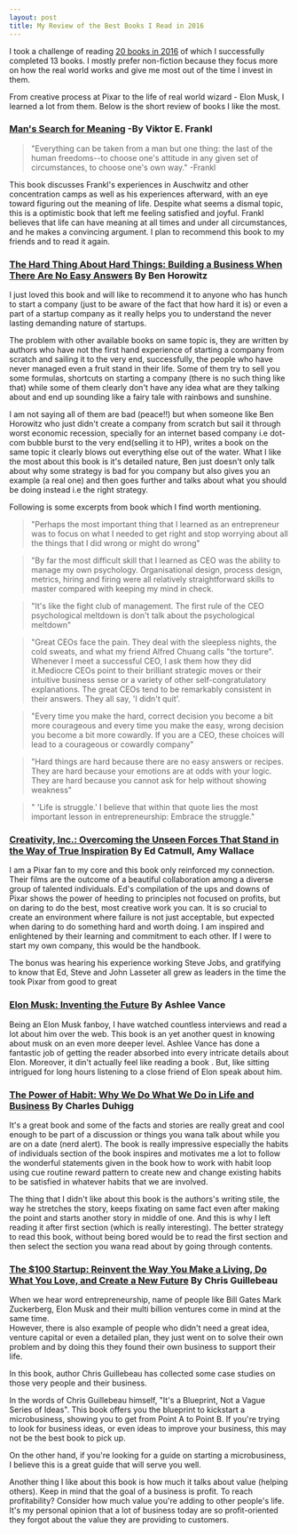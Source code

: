 ```yaml
---
layout: post
title: My Review of the Best Books I Read in 2016
---
```


I took a challenge of reading [20 books in 2016](https://www.goodreads.com/user/year_in_books/2016/24629386) of which I successfully
completed 13 books. I mostly prefer non-fiction because they focus more on how the real world works and
give me most out of the time I invest in them.

From creative process at Pixar to the life of real world wizard - Elon Musk, I learned a lot
from them. Below is the short review of books I like the most.

### [Man's Search for Meaning](https://www.goodreads.com/book/show/4069.Man_s_Search_for_Meaning) -By Viktor E. Frankl

> "Everything can be taken from a man but one thing: the last
of the human freedoms--to choose one's attitude in any given
set of circumstances, to choose one's own way." -Frankl

This book discusses Frankl's experiences in Auschwitz and other
concentration camps as well as his experiences afterward, with
an eye toward figuring out the meaning of life. Despite what
seems a dismal topic, this is a optimistic book that left me
feeling satisfied and joyful. Frankl believes that life can
have meaning at all times and under all circumstances, and he
makes a convincing argument. I plan to recommend this book to
my friends and to read it again.

### [The Hard Thing About Hard Things: Building a Business When There Are No Easy Answers](https://www.goodreads.com/book/show/18176747-the-hard-thing-about-hard-things) By Ben Horowitz

I just loved this book and will like to recommend it
to anyone who has hunch to start a company (just to be aware
of the fact that how hard it is) or even a part of a startup
company as it really helps you to understand the never lasting
 demanding nature of startups.

The problem with other available books on same topic is,
 they are written by authors who have not the first hand
 experience of starting a company from scratch and sailing it
 to the very end, successfully, the people who have never managed
 even a fruit stand in their life. Some of them try to sell you
 some formulas, shortcuts on starting a company (there is no such thing
 like that) while some of them clearly don't have any idea what
 are they talking about and end up sounding like a fairy tale with rainbows and sunshine.


I am not saying all of them are bad (peace!!) but when someone
like Ben Horowitz who just didn't create a company from scratch
but sail it through worst economic recession, specially for an
internet based company i.e dot-com bubble burst to the very
end(selling it to HP), writes a book on the same topic it clearly
blows out everything else out of the water.
What I like the most about this book is it's detailed nature,
Ben just doesn't only talk about why some strategy is bad for you
 company but also gives you an example (a real one) and then goes
  further and talks about what you should be doing instead i.e the
   right strategy.

   Following is some excerpts from book which I find worth mentioning.

   > "Perhaps the most important thing that I learned as an entrepreneur was to focus on what I needed to get right and stop worrying about all the things that I did wrong or might do wrong"

> "By far the most difficult skill that I learned as CEO was the ability to manage my own psychology. Organisational design, process design, metrics, hiring and firing were all relatively straightforward skills to master compared with keeping my mind in check.


> "It's like the fight club of management. The first rule of the CEO psychological meltdown is don't talk about the psychological meltdown"

> "Great CEOs face the pain. They deal with the sleepless nights, the cold sweats, and what my friend Alfred Chuang calls "the torture". Whenever I meet a successful CEO, I ask them how they did it.Mediocre CEOs point to their brilliant strategic moves or their intuitive business sense or a variety of other self-congratulatory explanations. The great CEOs tend to be remarkably consistent in their answers. They all say, 'I didn't quit'.

> "Every time you make the hard, correct decision you become a bit more courageous and every time you make the easy, wrong decision you become a bit more cowardly. If you are a CEO, these choices will lead to a courageous or cowardly company"

> "Hard things are hard because there are no easy answers or recipes. They are hard because your emotions are at odds with your logic. They are hard because you cannot ask for help without showing weakness"

> " 'Life is struggle.' I believe that within that quote lies the most important lesson in entrepreneurship: Embrace the struggle."


### [Creativity, Inc.: Overcoming the Unseen Forces That Stand in the Way of True Inspiration](https://www.goodreads.com/book/show/18077903-creativity-inc) By Ed Catmull, Amy Wallace

 I am a Pixar fan to my core and this book only reinforced my
 connection. Their films are the outcome of a beautiful
 collaboration among a diverse group of talented individuals.
 Ed's compilation of the ups and downs of Pixar shows the power
 of heeding to principles not focused on profits,
 but on daring to do the best, most creative work you can.
 It is so crucial to create an environment where failure is not
 just acceptable, but expected when daring to do something hard
 and worth doing. I am inspired and enlightened by their
 learning and commitment to each other. If I were to start my
 own company, this would be the handbook.

 The bonus was hearing his experience working
Steve Jobs, and gratifying to know that Ed, Steve and John
Lasseter all grew as leaders in the time the took Pixar
from good to great

### [Elon Musk: Inventing the Future](https://www.goodreads.com/book/show/22543496-elon-musk) By Ashlee Vance

Being an Elon Musk fanboy, I have watched countless interviews
and read a lot about him over the web. This book is an yet
another quest in knowing about musk on an even more deeper level.
Ashlee Vance has done a fantastic job of getting the reader
absorbed into every intricate details about Elon. Moreover,
it din't actually feel like reading a book .
But, like sitting intrigued for long hours listening to a
close friend of Elon speak about him.

### [The Power of Habit: Why We Do What We Do in Life and Business](https://www.goodreads.com/book/show/12609433-the-power-of-habit) By Charles Duhigg

It's a great book and some of the facts and stories are really
great and cool enough to be part of a discussion or things
you wana talk about while you are on a date (nerd alert).
 The book is really impressive especially the habits of
 individuals section of the book inspires and motivates
 me a lot to follow the wonderful statements given in the
 book how to work with habit loop using cue routine reward
 pattern to create new and change existing habits to be
 satisfied in whatever habits that we are involved.


The thing that I didn't like about this book is the authors's writing stile,
the way he stretches the story, keeps fixating on same
fact even after making the point and starts another story
in middle of one. And this is why I left reading it after
first section (which is really interesting).
The better strategy to read this book, without being bored
would be to read the first section and then select the
section you wana read about by going through contents.

### [The $100 Startup: Reinvent the Way You Make a Living, Do What You Love, and Create a New Future](https://www.goodreads.com/book/show/12605157-the-100-startup) By Chris Guillebeau
When we hear word entrepreneurship, name of people like Bill Gates
Mark Zuckerberg, Elon Musk and their multi billion ventures
come in mind at the same time. <br/>
However, there is also example of people who didn't need a great idea, venture capital or even a detailed plan, they
just went on to solve their own problem and by doing this they
found their own business to support their life.

In this book, author Chris Guillebeau has collected some case studies
on those very people and their business.

In the words of Chris Guillebeau himself, "It's a Blueprint, Not a Vague Series of Ideas".
This book offers you the blueprint to kickstart a microbusiness, showing you to get from Point A to Point B. If you're trying to look for business ideas, or even ideas to improve your business, this may not be the best book to pick up.

On the other hand, if you're looking for a guide on starting a microbusiness, I believe this is a great guide that will serve you well.

Another thing I like about this book is how much it talks about value (helping others).
Keep in mind that the goal of a business is profit. To reach profitability? Consider how much value you're adding to other people's life.
It's my personal opinion that a lot of business today are so profit-oriented they forgot about the value they are providing to customers.
